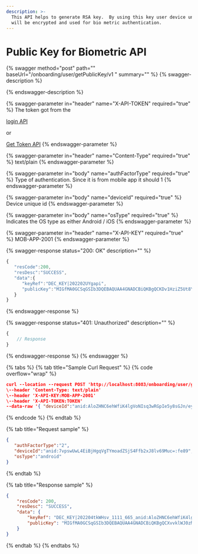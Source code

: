```yaml
---
description: >-
  This API helps to generate RSA key.  By using this key user device unique id
  will be encrypted and used for bio metric authentication.
---
```


# Public Key for Biometric API

{% swagger method="post" path="" baseUrl="<domain>/onboarding/user/getPublicKey/v1 " summary="" %}
{% swagger-description %}

{% endswagger-description %}

{% swagger-parameter in="header" name="X-API-TOKEN" required="true" %}
The token got from the

[login API](../authentication-and-authorization/login-api.md)

or

[Get Token API](../../common-apis/get-app-token-api.md)
{% endswagger-parameter %}

{% swagger-parameter in="header" name="Content-Type" required="true" %}
text/plain
{% endswagger-parameter %}

{% swagger-parameter in="body" name="authFactorType" required="true" %}
Type of authentication. Since it is from mobile app it should 1
{% endswagger-parameter %}

{% swagger-parameter in="body" name="deviceId" required="true" %}
Device unique id
{% endswagger-parameter %}

{% swagger-parameter in="body" name="osType" required="true" %}
Indicates the OS type as either Android / iOS
{% endswagger-parameter %}

{% swagger-parameter in="header" name="X-API-KEY" required="true" %}
MOB-APP-2001
{% endswagger-parameter %}

{% swagger-response status="200: OK" description="" %}
```javascript
{
   "resCode":200,
   "resDesc":"SUCCESS",
   "data":{
      "keyRef":"DEC_KEY|202202UYgapi",
      "publicKey":"MIGfMA0GCSqGSIb3DQEBAQUAA4GNADCBiQKBgQCKDv1HziZ5Ut8YCO8rACSZdi6DopRbSgr2r8oiTZC9gJCZkMt6yx4BXnZ8FCkr0JpanLOnNGFYvMm2Kfy82u/9zScnOoj8hMhCupNO4aPrH42fMXeX2nO0pBNoB5a7nGMI36DhuXRVDROkJptzWICUuL90twdyXIxlE+TPtvP8zQIDAQAB"
   }
}
```
{% endswagger-response %}

{% swagger-response status="401: Unauthorized" description="" %}
```javascript
{
    // Response
}
```
{% endswagger-response %}
{% endswagger %}

{% tabs %}
{% tab title="Sample Curl Request" %}
{% code overflow="wrap" %}
```json
curl --location --request POST 'http://localhost:8083/onboarding/user/getPublicKey/v1'
\--header 'Content-Type: text/plain'
\--header 'X-API-KEY:MOB-APP-2001'
\--header 'X-API-TOKEN:TOKEN'
--data-raw '{ "deviceId":"anid:AloZHNC6ehWfiK4lgVoNIsq3wRGpIe5y8sGJn/ey8Ws=:1ffe", "osType":"android", "authFactorType":"1" }'
```
{% endcode %}
{% endtab %}

{% tab title="Request sample" %}
```json
{
   "authFactorType":"2",
   "deviceId":"anid:7vpswUwL4EiBjHgqVgTYmoadZSjS4Ffb2xJ8lv69Muc=:fe89",
   "osType":"android"
}
```
{% endtab %}

{% tab title="Response sample" %}
```json
{
    "resCode": 200,
    "resDesc": "SUCCESS",
    "data": {
        "keyRef": "DEC_KEY|202204tkWHsv_1111_665_anid:AloZHNC6ehWfiK4lgVoNIsq3wRGpIe5y8sGJn/ey8Ws=:1ffe",
        "publicKey": "MIGfMA0GCSqGSIb3DQEBAQUAA4GNADCBiQKBgQCXvvklWJ0zMP4itM6nlGeDw/qAMUM0F2iZdbnl9We/n5JOpEgKg68RJIu4rVxC8wSu89lzNR7k67dZUEzUjptaFS9rih6vcZL9wkMBfQhfErp/N5qHS6TTOaDly81/WUXFlckQ5iDujN/icNnHm75AWbXsDdyXx/TYTGuwscdb6wIDAQAB"
    }
}
```
{% endtab %}
{% endtabs %}
